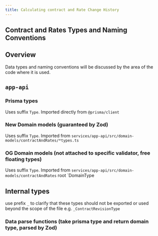 ```yaml
---
title: Calculating contract and Rate Change History
---
```


## Contract and Rates Types and Naming Conventions

## Overview

Data types and naming conventions will be discussed by the area of the code where it is used.

## `app-api`

### Prisma types

Uses suffix `Type`. Imported directly from `@prisma/client`

### New Domain models (guaranteed by Zod)

Uses suffix `Type`. Imported from `services/app-api/src/domain-models/contractAndRates/*types.ts`

### OG Domain models (not attached to specific validator, free floating types)
Uses suffix `Type`. Imported from `services/app-api/src/domain-models/contractAndRates` root
`DomainType

## Internal types
use prefix `_` to clarify that these types should not be exported or used beyond the scope of the file
e.g. `_ContractRevisionType`

### Data parse functions (take prisma type and return domain type, parsed by Zod)

